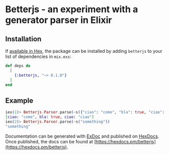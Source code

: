 # Betterjs - an experiment with a generator parser in Elixir


## Installation

If [available in Hex](https://hex.pm/docs/publish), the package can be installed
by adding `betterjs` to your list of dependencies in `mix.exs`:

```elixir
def deps do
  [
    {:betterjs, "~> 0.1.0"}
  ]
end
```
## Example
```elixir
iex(1)> Betterjs.Parser.parse(~s({"ciao": "come", "bla": true, "ciao": "ciao"}))
[ciao: "come", bla: true, ciao: "ciao"]
iex(2)> Betterjs.Parser.parse(~s("something"))
"something"
```

Documentation can be generated with [ExDoc](https://github.com/elixir-lang/ex_doc)
and published on [HexDocs](https://hexdocs.pm). Once published, the docs can
be found at [https://hexdocs.pm/betterjs](https://hexdocs.pm/betterjs).

